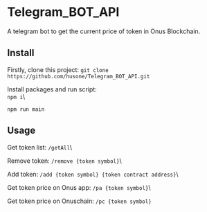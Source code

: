 # Telegram_BOT_API

A telegram bot to get the current price of token in Onus Blockchain.

## Install

Firstly, clone this project:
`git clone https://github.com/husone/Telegram_BOT_API.git`

Install packages and run script: \
`npm i`\

`npm run main`

## Usage

Get token list: `/getAll`\

Remove token: `/remove {token symbol}`\

Add token: `/add {token symbol} {token contract address}`\

Get token price on Onus app: `/pa {token symbol}`\

Get token price on Onuschain: `/pc {token symbol}`


